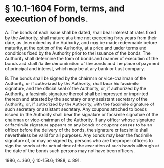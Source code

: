 # § 10.1-1604 Form, terms, and execution of bonds.

<p>A. The bonds of each issue shall be dated, shall bear interest at rates fixed by the Authority, shall mature at a time not exceeding forty years from their date, as determined by the Authority, and may be made redeemable before maturity, at the option of the Authority, at a price and under terms and conditions fixed by the Authority prior to the issuance of the bonds. The Authority shall determine the form of bonds and manner of execution of the bonds and shall fix the denomination of the bonds and the place of payment of principal and interest, which may be at any bank or trust company.</p><p>B. The bonds shall be signed by the chairman or vice-chairman of the Authority, or if authorized by the Authority, shall bear his facsimile signature, and the official seal of the Authority, or, if authorized by the Authority, a facsimile signature thereof shall be impressed or imprinted thereon and attested by the secretary or any assistant secretary of the Authority, or, if authorized by the Authority, with the facsimile signature of such secretary or assistant secretary. Any coupons attached to bonds issued by the Authority shall bear the signature or facsimile signature of the chairman or vice-chairman of the Authority. If any officer whose signature or facsimile signature appears on any bonds or coupons ceases to be an officer before the delivery of the bonds, the signature or facsimile shall nevertheless be valid for all purposes. Any bonds may bear the facsimile signature of, or may be signed by, persons who are the proper officers to sign the bonds at the actual time of the execution of such bonds although at the date of the bonds such persons may not have been officers.</p><p>1986, c. 360, § 10-158.6; 1988, c. 891.</p>